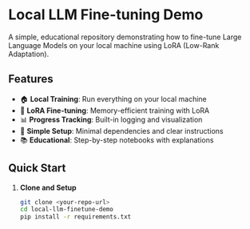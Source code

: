 # Local LLM Fine-tuning Demo

A simple, educational repository demonstrating how to fine-tune Large Language Models on your local machine using LoRA (Low-Rank Adaptation).

## Features

- 🏠 **Local Training**: Run everything on your local machine
- 🚀 **LoRA Fine-tuning**: Memory-efficient training with LoRA
- 📊 **Progress Tracking**: Built-in logging and visualization
- 🎯 **Simple Setup**: Minimal dependencies and clear instructions
- 📚 **Educational**: Step-by-step notebooks with explanations

## Quick Start

1. **Clone and Setup**
   ```bash
   git clone <your-repo-url>
   cd local-llm-finetune-demo
   pip install -r requirements.txt
